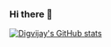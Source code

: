 ### Hi there 👋

[![Digvijay's GitHub stats](https://github-readme-stats.vercel.app/api?username=DigVijayWa)](https://github.com/DigVijayWa)

<!--
**DigVijayWa/DigVijayWa** is a ✨ _special_ ✨ repository because its `README.md` (this file) appears on your GitHub profile.

Here are some ideas to get you started:

- 🔭 I’m currently working on ...
- 🌱 I’m currently learning ...
- 👯 I’m looking to collaborate on ...
- 🤔 I’m looking for help with ...
- 💬 Ask me about ...
- 📫 How to reach me: ...
- 😄 Pronouns: ...
- ⚡ Fun fact: ...
-->

